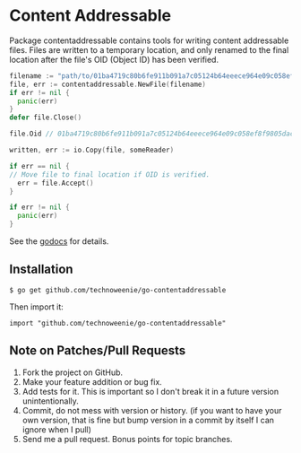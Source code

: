 # Content Addressable

Package contentaddressable contains tools for writing content addressable files.
Files are written to a temporary location, and only renamed to the final
location after the file's OID (Object ID) has been verified.

```go
filename := "path/to/01ba4719c80b6fe911b091a7c05124b64eeece964e09c058ef8f9805daca546b"
file, err := contentaddressable.NewFile(filename)
if err != nil {
  panic(err)
}
defer file.Close()

file.Oid // 01ba4719c80b6fe911b091a7c05124b64eeece964e09c058ef8f9805daca546b

written, err := io.Copy(file, someReader)

if err == nil {
// Move file to final location if OID is verified.
  err = file.Accept()
}

if err != nil {
  panic(err)
}
```

See the [godocs](http://godoc.org/github.com/technoweenie/go-contentaddressable)
for details.

## Installation

    $ go get github.com/technoweenie/go-contentaddressable

Then import it:

    import "github.com/technoweenie/go-contentaddressable"

## Note on Patches/Pull Requests

1. Fork the project on GitHub.
2. Make your feature addition or bug fix.
3. Add tests for it. This is important so I don't break it in a future version
   unintentionally.
4. Commit, do not mess with version or history. (if you want to have
   your own version, that is fine but bump version in a commit by itself I can
   ignore when I pull)
5. Send me a pull request. Bonus points for topic branches.
